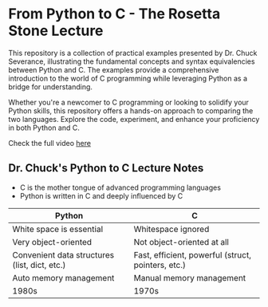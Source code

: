 # From Python to C - The Rosetta Stone Lecture

This repository is a collection of practical examples presented by Dr. Chuck Severance, illustrating the fundamental concepts and syntax equivalencies between Python and C. The examples provide a comprehensive introduction to the world of C programming while leveraging Python as a bridge for understanding.

Whether you're a newcomer to C programming or looking to solidify your Python skills, this repository offers a hands-on approach to comparing the two languages. Explore the code, experiment, and enhance your proficiency in both Python and C.

Check the full video [here](https://www.youtube.com/watch?v=LMMG8d-JjtQ&list=PLlRFEj9H3Oj5NbaFb1b2n8lib01uNPWLa&index=5)

## Dr. Chuck's Python to C Lecture Notes 

- C is the mother tongue of advanced programming languages
- Python is written in C and deeply influenced by C
  
|      Python                                   |        C                                            |
| ----------------------------------------------| ----------------------------------------------------|
|             White space is essential          |                 Whitespace ignored                  |
|               Very object-oriented            |              Not object-oriented at all             |
| Convenient data structures (list, dict, etc.) | Fast, efficient, powerful (struct, pointers, etc.)  |
|             Auto memory management            |               Manual memory management              |
|                      1980s                    |                         1970s                       |
